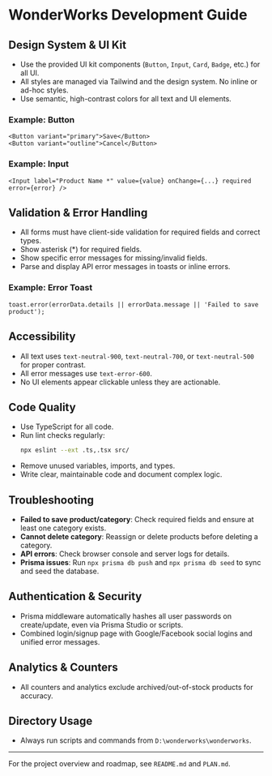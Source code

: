# WonderWorks Development Guide

## Design System & UI Kit
- Use the provided UI kit components (`Button`, `Input`, `Card`, `Badge`, etc.) for all UI.
- All styles are managed via Tailwind and the design system. No inline or ad-hoc styles.
- Use semantic, high-contrast colors for all text and UI elements.

### Example: Button
```tsx
<Button variant="primary">Save</Button>
<Button variant="outline">Cancel</Button>
```

### Example: Input
```tsx
<Input label="Product Name *" value={value} onChange={...} required error={error} />
```

## Validation & Error Handling
- All forms must have client-side validation for required fields and correct types.
- Show asterisk (*) for required fields.
- Show specific error messages for missing/invalid fields.
- Parse and display API error messages in toasts or inline errors.

### Example: Error Toast
```tsx
toast.error(errorData.details || errorData.message || 'Failed to save product');
```

## Accessibility
- All text uses `text-neutral-900`, `text-neutral-700`, or `text-neutral-500` for proper contrast.
- All error messages use `text-error-600`.
- No UI elements appear clickable unless they are actionable.

## Code Quality
- Use TypeScript for all code.
- Run lint checks regularly:
  ```bash
  npx eslint --ext .ts,.tsx src/
  ```
- Remove unused variables, imports, and types.
- Write clear, maintainable code and document complex logic.

## Troubleshooting
- **Failed to save product/category**: Check required fields and ensure at least one category exists.
- **Cannot delete category**: Reassign or delete products before deleting a category.
- **API errors**: Check browser console and server logs for details.
- **Prisma issues**: Run `npx prisma db push` and `npx prisma db seed` to sync and seed the database.

## Authentication & Security
- Prisma middleware automatically hashes all user passwords on create/update, even via Prisma Studio or scripts.
- Combined login/signup page with Google/Facebook social logins and unified error messages.

## Analytics & Counters
- All counters and analytics exclude archived/out-of-stock products for accuracy.

## Directory Usage
- Always run scripts and commands from `D:\wonderworks\wonderworks`.

---
For the project overview and roadmap, see `README.md` and `PLAN.md`.